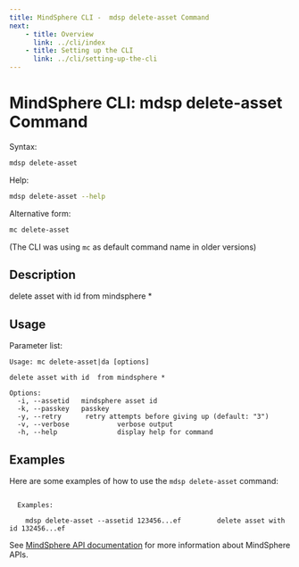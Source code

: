 ```yaml
---
title: MindSphere CLI -  mdsp delete-asset Command
next:
    - title: Overview
      link: ../cli/index
    - title: Setting up the CLI
      link: ../cli/setting-up-the-cli
---
```


# MindSphere CLI: mdsp delete-asset Command

Syntax:

```bash
mdsp delete-asset
```

Help:

```bash
mdsp delete-asset --help
```

Alternative form:

```bash
mc delete-asset
```

(The CLI was using `mc` as default command name in older versions)

## Description

delete asset with id  from mindsphere *

## Usage

Parameter list:

```text
Usage: mc delete-asset|da [options]

delete asset with id  from mindsphere *

Options:
  -i, --assetid   mindsphere asset id
  -k, --passkey   passkey
  -y, --retry      retry attempts before giving up (default: "3")
  -v, --verbose            verbose output
  -h, --help               display help for command

```

## Examples

Here are some examples of how to use the `mdsp delete-asset` command:

```text

  Examples:

    mdsp delete-asset --assetid 123456...ef 		delete asset with id 132456...ef

```

See [MindSphere API documentation](https://documentation.mindsphere.io/MindSphere/apis/index.html) for more information about MindSphere APIs.